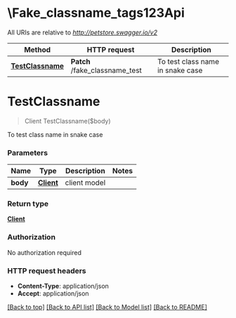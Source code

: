 # \Fake_classname_tags123Api

All URIs are relative to *http://petstore.swagger.io/v2*

Method | HTTP request | Description
------------- | ------------- | -------------
[**TestClassname**](Fake_classname_tags123Api.md#TestClassname) | **Patch** /fake_classname_test | To test class name in snake case


# **TestClassname**
> Client TestClassname($body)

To test class name in snake case


### Parameters

Name | Type | Description  | Notes
------------- | ------------- | ------------- | -------------
 **body** | [**Client**](Client.md)| client model | 

### Return type

[**Client**](Client.md)

### Authorization

No authorization required

### HTTP request headers

 - **Content-Type**: application/json
 - **Accept**: application/json

[[Back to top]](#) [[Back to API list]](../README.md#documentation-for-api-endpoints) [[Back to Model list]](../README.md#documentation-for-models) [[Back to README]](../README.md)

